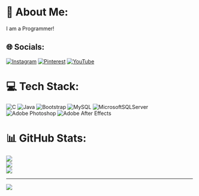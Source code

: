 # 💫 About Me:
I am a Programmer!


## 🌐 Socials:
[![Instagram](https://img.shields.io/badge/Instagram-%23E4405F.svg?logo=Instagram&logoColor=white)](https://instagram.com/goutham_laughs) [![Pinterest](https://img.shields.io/badge/Pinterest-%23E60023.svg?logo=Pinterest&logoColor=white)](https://pinterest.com/ ) [![YouTube](https://img.shields.io/badge/YouTube-%23FF0000.svg?logo=YouTube&logoColor=white)](https://youtube.com/@gouthamr.r4137) 

# 💻 Tech Stack:
![C](https://img.shields.io/badge/c-%2300599C.svg?style=plastic&logo=c&logoColor=white) ![Java](https://img.shields.io/badge/java-%23ED8B00.svg?style=plastic&logo=openjdk&logoColor=white) ![Bootstrap](https://img.shields.io/badge/bootstrap-%238511FA.svg?style=plastic&logo=bootstrap&logoColor=white) ![MySQL](https://img.shields.io/badge/mysql-%2300000f.svg?style=plastic&logo=mysql&logoColor=white) ![MicrosoftSQLServer](https://img.shields.io/badge/Microsoft%20SQL%20Server-CC2927?style=plastic&logo=microsoft%20sql%20server&logoColor=white) ![Adobe Photoshop](https://img.shields.io/badge/adobe%20photoshop-%2331A8FF.svg?style=plastic&logo=adobe%20photoshop&logoColor=white) ![Adobe After Effects](https://img.shields.io/badge/Adobe%20After%20Effects-9999FF.svg?style=plastic&logo=Adobe%20After%20Effects&logoColor=white)
# 📊 GitHub Stats:
![](https://github-readme-stats.vercel.app/api?username=Gouthu1112&theme=calm&hide_border=true&include_all_commits=false&count_private=false)<br/>
![](https://github-readme-streak-stats.herokuapp.com/?user=Gouthu1112&theme=calm&hide_border=true)<br/>
![](https://github-readme-stats.vercel.app/api/top-langs/?username=Gouthu1112&theme=calm&hide_border=true&include_all_commits=false&count_private=false&layout=compact)

---
[![](https://visitcount.itsvg.in/api?id=Gouthu1112&icon=0&color=8)](https://visitcount.itsvg.in)

<!-- Proudly created with GPRM ( https://gprm.itsvg.in ) -->
